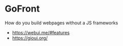 # GoFront
How do you build webpages without a JS frameworks

- https://webui.me/#features
- https://gioui.org/
